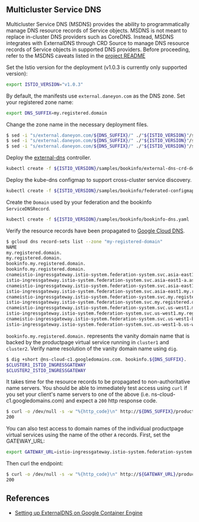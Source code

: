 ## Multicluster Service DNS

Multicluster Service DNS (MSDNS) provides the ability to programmatically manage DNS resource records of Service
objects. MSDNS is not meant to replace in-cluster DNS providers such as CoreDNS. Instead, MSDNS integrates with
ExternalDNS through CRD Source to manage DNS resource records of Service objects in supported DNS providers. Before
proceeding, refer to the MSDNS caveats listed in the [project README](../README.md)

Set the Istio version for the deployment (v1.0.3 is currently only supported version):
```bash
export ISTIO_VERSION="v1.0.3"
```

By default, the manifests use `external.daneyon.com` as the DNS zone. Set your registered zone name:
```bash
export DNS_SUFFIX=my.registered.domain
```
Change the zone name in the necessary deployment files.
```bash
$ sed -i "s/external.daneyon.com/${DNS_SUFFIX}/" ./"${ISTIO_VERSION}"/samples/bookinfo/bookinfo-dns.yaml
$ sed -i "s/external.daneyon.com/${DNS_SUFFIX}/" ./"${ISTIO_VERSION}"/samples/external-dns/crd-deployment.yaml
$ sed -i "s/external.daneyon.com/${DNS_SUFFIX}/" ./"${ISTIO_VERSION}"/samples/external-dns/kubedns-configmap.yaml
```

Deploy the [external-dns](https://github.com/kubernetes-incubator/external-dns) controller.
```bash
kubectl create -f ${ISTIO_VERSION}/samples/bookinfo/external-dns-crd-deployment.yaml
```

Deploy the kube-dns configmap to support cross-cluster service discovery.
```bash
kubectl create -f ${ISTIO_VERSION}/samples/bookinfo/federated-configmap.yaml
```
Create the `Domain` used by your federation and the bookinfo `ServiceDNSRecord`.
```bash
kubectl create -f ${ISTIO_VERSION}/samples/bookinfo/bookinfo-dns.yaml
```

Verify the resource records have been propagated to [Google Cloud DNS](https://cloud.google.com/dns/).
```bash
$ gcloud dns record-sets list --zone "my-registered-domain"
NAME                                                                                                        TYPE  TTL    DATA
my.registered.domain.                                                                                       NS    21600  ns-cloud-c1.googledomains.com.,ns-cloud-c2.googledomains.com.,ns-cloud-c3.googledomains.com.,ns-cloud-c4.googledomains.com.
my.registered.domain.                                                                                       SOA   21600  ns-cloud-c1.googledomains.com. cloud-dns-hostmaster.google.com. 1 21600 3600 259200 300
bookinfo.my.registered.domain.                                                                              A     300    $CLUSTER1_ISTIO_INGRESSGATEWAY,$CLUSTER2_ISTIO_INGRESSGATEWAY
bookinfo.my.registered.domain.                                                                              TXT   300    "heritage=external-dns,external-dns/owner=your_id"
cnameistio-ingressgateway.istio-system.federation-system.svc.asia-east1-a.asia-east1.my.registered.domain.  TXT   300    "heritage=external-dns,external-dns/owner=your_id"
istio-ingressgateway.istio-system.federation-system.svc.asia-east1-a.asia-east1.my.registered.domain.       A     300    $CLUSTER2_ISTIO_INGRESSGATEWAY
cnameistio-ingressgateway.istio-system.federation-system.svc.asia-east1.my.registered.domain.               TXT   300    "heritage=external-dns,external-dns/owner=your_id"
istio-ingressgateway.istio-system.federation-system.svc.asia-east1.my.registered.domain.                    A     300    $CLUSTER2_ISTIO_INGRESSGATEWAY
cnameistio-ingressgateway.istio-system.federation-system.svc.my.registered.domain.                          TXT   300    "heritage=external-dns,external-dns/owner=your_id"
istio-ingressgateway.istio-system.federation-system.svc.my.registered.domain.                               A     300    $CLUSTER2_ISTIO_INGRESSGATEWAY,$CLUSTER2_ISTIO_INGRESSGATEWAY
cnameistio-ingressgateway.istio-system.federation-system.svc.us-west1.my.registered.domain.                 TXT   300    "heritage=external-dns,external-dns/owner=your_id"
istio-ingressgateway.istio-system.federation-system.svc.us-west1.my.registered.domain.                      A     300    $CLUSTER1_ISTIO_INGRESSGATEWAY
cnameistio-ingressgateway.istio-system.federation-system.svc.us-west1-b.us-west1.my.registered.domain.      TXT   300    "heritage=external-dns,external-dns/owner=your_id"
istio-ingressgateway.istio-system.federation-system.svc.us-west1-b.us-west1.my.registered.domain.           A     300    $CLUSTER1_ISTIO_INGRESSGATEWAY
```

`bookinfo.my.registered.domain.` represents the vanity domain name that is backed by the productpage virtual service
running in `cluster1` and `cluster2`. Verify name resolution of the vanity domain
name using `dig`.
```bash
$ dig +short @ns-cloud-c1.googledomains.com. bookinfo.${DNS_SUFFIX}.
$CLUSTER1_ISTIO_INGRESSGATEWAY
$CLUSTER2_ISTIO_INGRESSGATEWAY
```

It takes time for the resource records to be propagated to non-authoritative name servers. You should be able to
immediately test access using `curl` if you set your client's name servers to one of the above
(i.e. ns-cloud-c1.googledomains.com) and expect a `200` http response code.
```bash
$ curl -o /dev/null -s -w "%{http_code}\n" http://${DNS_SUFFIX}/productpage
200
```
You can also test access to domain names of the individual productpage virtual services using the name of the other `A`
records. First, set the GATEWAY_URL:
```bash
export GATEWAY_URL=istio-ingressgateway.istio-system.federation-system.svc.us-west1.my.registered.domain
```
Then curl the endpoint:
```bash
$ curl -o /dev/null -s -w "%{http_code}\n" http://${GATEWAY_URL}/productpage
200
```

## References
- [Setting up ExternalDNS on Google Container Engine](https://github.com/kubernetes-incubator/external-dns/blob/master/docs/tutorials/gke.md)
